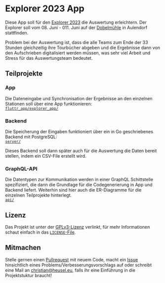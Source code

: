 # Explorer 2023 App

Diese App soll für den [Explorer 2023](https://www.ejwue.de/arbeitsbereiche/jungenarbeit) die Auswertung erleichtern. Der Explorer soll vom 08. Juni - 011. Juni auf der [Dobelmühle](http://www.dobelmuehle.de/) in Aulendorf stattfinden.

Problem bei der Auswertung ist, dass die alle Teams zum Ende der 33 Stunden gleichzeitig ihre Tourbücher abgeben und die Ergebnisse dann von den Aufschrieben digitalisiert werden müssen, was sehr viel Arbeit und Stress für das Auswertungsteam bedeutet.


## Teilprojekte

### App

Die Dateneingabe und Synchronisation der Ergebnisse an den einzelnen Stationen soll über eine App funktionieren:  
[`fluttr_app/explorer_app/`](./fluttr_app/explorer_app/)


### Backend

Die Speicherung der Eingaben funktioniert über ein in Go geschriebenes Backend mit PostgreSQL:  
[`server/`](./server/)

Dieses Backend soll dann später auch für die Auswertung die Daten bereit stellen, indem ein CSV-File erstellt wird.


### GraphQL-API

Die Datentypen zur Kommunikation werden in einer GraphQL Schittstelle spezifiziert, die dann die Grundlage für die Codegenerierung in App und Backend liefert.
Weiterhin sind hier auch die ER-Diagramme für die einzelnen Teilprojekte hinterlegt.  
[`api/`](./api/)


## Lizenz

Das Projekt ist unter der [GPLv3-Lizenz](https://choosealicense.com/licenses/gpl-3.0/) verlinkt, für mehr Informationen schaut einfach in das [`LICENSE`-File](./LICENSE).


## Mitmachen

Stelle gernen einen [Pullrequest](https://github.com/christian-heusel/explorer-app/pulls) mit neuem Code, macht ein [Issue](https://github.com/christian-heusel/explorer-app/issues) hinsichtlich eines Problems/Verbesserungsvorschlags auf oder schreibt eine Mail an christian@heusel.eu, falls ihr eine Einführung in die Projektstuktur braucht!
